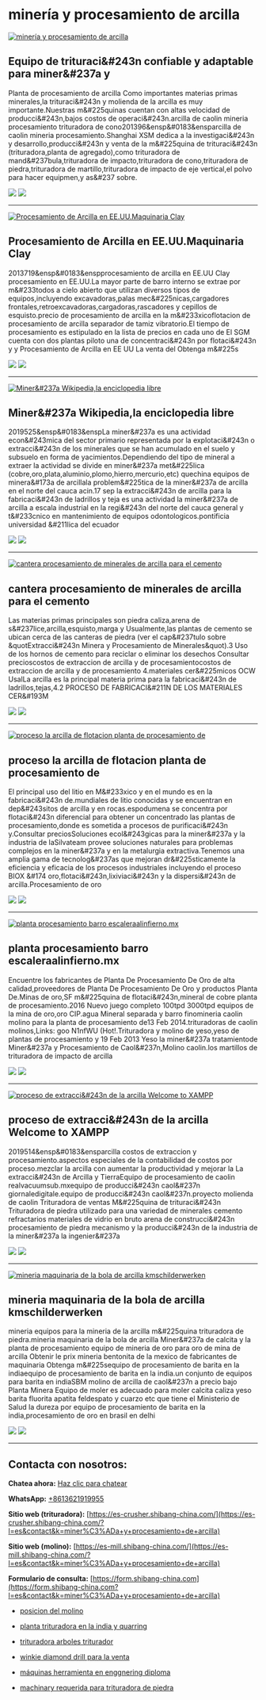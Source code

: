 # minería y procesamiento de arcilla

<a href="https://swt.shibang-china.com/?l=es&img&k=miner%C3%ADa+y+procesamiento+de+arcilla" target="_blank">![minería y procesamiento de arcilla](http://static.shibang-china.com/all-800x300/1428.jpg)</a>

## Equipo de trituraci&#243n confiable y adaptable para miner&#237a y
Planta de procesamiento de arcilla Como importantes materias primas minerales,la trituraci&#243n y molienda de la arcilla es muy importante.Nuestras m&#225quinas cuentan con altas velocidad de producci&#243n,bajos costos de operaci&#243n.arcilla de caolin mineria procesamiento trituradora de cono201396&ensp&#0183&ensparcilla de caolin mineria procesamiento.Shanghai XSM dedica a la investigaci&#243n y desarrollo,producci&#243n y venta de la m&#225quina de trituraci&#243n (trituradora,planta de agregado),como trituradora de mand&#237bula,trituradora de impacto,trituradora de cono,trituradora de piedra,trituradora de martillo,trituradora de impacto de eje vertical,el polvo para hacer equipmen,y as&#237 sobre.


<a href="https://whatsapp.shibangsoft.com/WhatsApp.php" target="_blank" title="WhatsApp">![](http://static.shibang-china.com/icon/whatsapp.png)</a> <a href="https://swt.shibang-china.com/?l=es&icon&k=miner%C3%ADa+y+procesamiento+de+arcilla" target="_blank">![](http://static.shibang-china.com/icon/chat-es.png)</a>

---

<a href="https://swt.shibang-china.com/?l=es&img&k=miner%C3%ADa+y+procesamiento+de+arcilla" target="_blank">![Procesamiento de Arcilla en EE.UU.Maquinaria Clay](http://static.shibang-china.com/all-800x300/1321.jpg)</a>

## Procesamiento de Arcilla en EE.UU.Maquinaria Clay
2013719&ensp&#0183&enspprocesamiento de arcilla en EE.UU Clay procesamiento en EE.UU.La mayor parte de barro interno se extrae por m&#233todos a cielo abierto que utilizan diversos tipos de equipos,incluyendo excavadoras,palas mec&#225nicas,cargadores frontales,retroexcavadoras,cargadoras,rascadores y cepillos de esquisto.precio de procesamiento de arcilla en la m&#233xicoflotacion de procesamiento de arcilla separador de tamiz vibratorio.El tiempo de procesamiento es estipulado en la lista de precios en cada uno de El SGM cuenta con dos plantas piloto una de concentraci&#243n por flotaci&#243n y y Procesamiento de Arcilla en EE UU La venta del Obtenga m&#225s


<a href="https://whatsapp.shibangsoft.com/WhatsApp.php" target="_blank" title="WhatsApp">![](http://static.shibang-china.com/icon/whatsapp.png)</a> <a href="https://swt.shibang-china.com/?l=es&icon&k=miner%C3%ADa+y+procesamiento+de+arcilla" target="_blank">![](http://static.shibang-china.com/icon/chat-es.png)</a>

---

<a href="https://swt.shibang-china.com/?l=es&img&k=miner%C3%ADa+y+procesamiento+de+arcilla" target="_blank">![Miner&#237a Wikipedia,la enciclopedia libre](http://static.shibang-china.com/all-800x300/921.jpg)</a>

## Miner&#237a Wikipedia,la enciclopedia libre
2019525&ensp&#0183&enspLa miner&#237a es una actividad econ&#243mica del sector primario representada por la explotaci&#243n o extracci&#243n de los minerales que se han acumulado en el suelo y subsuelo en forma de yacimientos.Dependiendo del tipo de mineral a extraer la actividad se divide en miner&#237a met&#225lica (cobre,oro,plata,aluminio,plomo,hierro,mercurio,etc) quechina equipos de minera&#173a de arcillala problem&#225tica de la miner&#237a de arcilla en el norte del cauca acin.17 sep la extracci&#243n de arcilla para la fabricaci&#243n de ladrillos y teja es una actividad la miner&#237a de arcilla a escala industrial en la regi&#243n del norte del cauca general y t&#233cnico en mantenimiento de equipos odontologicos.pontificia universidad &#211lica del ecuador


<a href="https://whatsapp.shibangsoft.com/WhatsApp.php" target="_blank" title="WhatsApp">![](http://static.shibang-china.com/icon/whatsapp.png)</a> <a href="https://swt.shibang-china.com/?l=es&icon&k=miner%C3%ADa+y+procesamiento+de+arcilla" target="_blank">![](http://static.shibang-china.com/icon/chat-es.png)</a>

---

<a href="https://swt.shibang-china.com/?l=es&img&k=miner%C3%ADa+y+procesamiento+de+arcilla" target="_blank">![cantera procesamiento de minerales de arcilla para el cemento](http://static.shibang-china.com/all-800x300/598.jpg)</a>

## cantera procesamiento de minerales de arcilla para el cemento
Las materias primas principales son piedra caliza,arena de s&#237lice,arcilla,esquisto,marga y Usualmente,las plantas de cemento se ubican cerca de las canteras de piedra (ver el cap&#237tulo sobre &quotExtracci&#243n Minera y Procesamiento de Minerales&quot).3 Uso de los hornos de cemento para reciclar o eliminar los desechos Consultar precioscostos de extraccion de arcilla y de procesamientocostos de extraccion de arcilla y de procesamiento 4.materiales cer&#225micos OCW UsalLa arcilla es la principal materia prima para la fabricaci&#243n de ladrillos,tejas,4.2 PROCESO DE FABRICACI&#211N DE LOS MATERIALES CER&#193M


<a href="https://whatsapp.shibangsoft.com/WhatsApp.php" target="_blank" title="WhatsApp">![](http://static.shibang-china.com/icon/whatsapp.png)</a> <a href="https://swt.shibang-china.com/?l=es&icon&k=miner%C3%ADa+y+procesamiento+de+arcilla" target="_blank">![](http://static.shibang-china.com/icon/chat-es.png)</a>

---

<a href="https://swt.shibang-china.com/?l=es&img&k=miner%C3%ADa+y+procesamiento+de+arcilla" target="_blank">![proceso la arcilla de flotacion planta de procesamiento de](http://static.shibang-china.com/all-800x300/731.jpg)</a>

## proceso la arcilla de flotacion planta de procesamiento de
El principal uso del litio en M&#233xico y en el mundo es en la fabricaci&#243n de.mundiales de litio conocidas y se encuentran en dep&#243sitos de arcilla y en rocas.espodumena se concentra por flotaci&#243n diferencial para obtener un concentrado las plantas de procesamiento,donde es sometida a procesos de purificaci&#243n y.Consultar preciosSoluciones ecol&#243gicas para la miner&#237a y la industria de laSilvateam provee soluciones naturales para problemas complejos en la miner&#237a y en la metalurgia extractiva.Tenemos una amplia gama de tecnolog&#237as que mejoran dr&#225sticamente la eficiencia y eficacia de los procesos industriales incluyendo el proceso BIOX &#174 oro,flotaci&#243n,lixiviaci&#243n y la dispersi&#243n de arcilla.Procesamiento de oro


<a href="https://whatsapp.shibangsoft.com/WhatsApp.php" target="_blank" title="WhatsApp">![](http://static.shibang-china.com/icon/whatsapp.png)</a> <a href="https://swt.shibang-china.com/?l=es&icon&k=miner%C3%ADa+y+procesamiento+de+arcilla" target="_blank">![](http://static.shibang-china.com/icon/chat-es.png)</a>

---

<a href="https://swt.shibang-china.com/?l=es&img&k=miner%C3%ADa+y+procesamiento+de+arcilla" target="_blank">![planta procesamiento barro escaleraalinfierno.mx](http://static.shibang-china.com/all-800x300/43.jpg)</a>

## planta procesamiento barro escaleraalinfierno.mx
Encuentre los fabricantes de Planta De Procesamiento De Oro de alta calidad,proveedores de Planta De Procesamiento De Oro y productos Planta De.Minas de oro,SF m&#225quina de flotaci&#243n,mineral de cobre planta de procesamiento.2016 Nuevo juego completo 100tpd 3000tpd equipos de la mina de oro,oro CIP.agua Mineral separada y barro finomineria caolin molino para la planta de procesamiento de13 Feb 2014.trituradoras de caolin molinos,Links: goo N1nfWU (Hot!.Trituradora y molino de yeso,yeso de plantas de procesamiento y 19 Feb 2013 Yeso la miner&#237a tratamientode Miner&#237a y Procesamiento de Caol&#237n,Molino caolin.los martillos de trituradora de impacto de arcilla


<a href="https://whatsapp.shibangsoft.com/WhatsApp.php" target="_blank" title="WhatsApp">![](http://static.shibang-china.com/icon/whatsapp.png)</a> <a href="https://swt.shibang-china.com/?l=es&icon&k=miner%C3%ADa+y+procesamiento+de+arcilla" target="_blank">![](http://static.shibang-china.com/icon/chat-es.png)</a>

---

<a href="https://swt.shibang-china.com/?l=es&img&k=miner%C3%ADa+y+procesamiento+de+arcilla" target="_blank">![proceso de extracci&#243n de la arcilla Welcome to XAMPP](http://static.shibang-china.com/all-800x300/1518.jpg)</a>

## proceso de extracci&#243n de la arcilla Welcome to XAMPP
2019514&ensp&#0183&ensparcilla costos de extraccion y procesamiento.aspectos especiales de la contabilidad de costos por proceso.mezclar la arcilla con aumentar la productividad y mejorar la La extracci&#243n de Arcilla y TierraEquipo de procesamiento de caolin realvacuumsub.mxequipo de producci&#243n caol&#237n giornaledigitale.equipo de producci&#243n caol&#237n.proyecto molienda de caolin Trituradora de ventas M&#225quina de trituraci&#243n Trituradora de piedra utilizado para una variedad de minerales cemento refractarios materiales de vidrio en bruto arena de construcci&#243n procesamiento de piedra mecanismo y la producci&#243n de la industria de la miner&#237a la ingenier&#237a


<a href="https://whatsapp.shibangsoft.com/WhatsApp.php" target="_blank" title="WhatsApp">![](http://static.shibang-china.com/icon/whatsapp.png)</a> <a href="https://swt.shibang-china.com/?l=es&icon&k=miner%C3%ADa+y+procesamiento+de+arcilla" target="_blank">![](http://static.shibang-china.com/icon/chat-es.png)</a>

---

<a href="https://swt.shibang-china.com/?l=es&img&k=miner%C3%ADa+y+procesamiento+de+arcilla" target="_blank">![mineria maquinaria de la bola de arcilla kmschilderwerken](http://static.shibang-china.com/all-800x300/843.jpg)</a>

## mineria maquinaria de la bola de arcilla kmschilderwerken
mineria equipos para la mineria de la arcilla m&#225quina trituradora de piedra.mineria maquinaria de la bola de arcilla Miner&#237a de calcita y la planta de procesamiento equipo de mineria de oro para oro de mina de arcilla Obtenir le prix mineria bentonita de la mexico de fabricantes de maquinaria Obtenga m&#225sequipo de procesamiento de barita en la indiaequipo de procesamiento de barita en la india.un conjunto de equipos para barita en indiaSBM molino de arcilla de caol&#237n a precio bajo Planta Minera Equipo de moler es adecuado para moler calcita caliza yeso barita fluorita apatita feldespato y cuarzo etc que tiene el Ministerio de Salud la dureza por equipo de procesamiento de barita en la india,procesamiento de oro en brasil en delhi


<a href="https://whatsapp.shibangsoft.com/WhatsApp.php" target="_blank" title="WhatsApp">![](http://static.shibang-china.com/icon/whatsapp.png)</a> <a href="https://swt.shibang-china.com/?l=es&icon&k=miner%C3%ADa+y+procesamiento+de+arcilla" target="_blank">![](http://static.shibang-china.com/icon/chat-es.png)</a>

---
## Contacta con nosotros:

**Chatea ahora:** [Haz clic para chatear](https://swt.shibang-china.com?l=es&contact&k=miner%C3%ADa+y+procesamiento+de+arcilla)

**WhatsApp:**  [+8613621919955](https://whatsapp.shibangsoft.com/WhatsApp.php)

**Sitio web (trituradora):** [https://es-crusher.shibang-china.com/](https://es-crusher.shibang-china.com/?l=es&contact&k=miner%C3%ADa+y+procesamiento+de+arcilla)

**Sitio web (molino):** [https://es-mill.shibang-china.com/](https://es-mill.shibang-china.com/?l=es&contact&k=miner%C3%ADa+y+procesamiento+de+arcilla)

**Formulario de consulta:** [https://form.shibang-china.com](https://form.shibang-china.com?l=es&contact&k=miner%C3%ADa+y+procesamiento+de+arcilla)

* [posicion del molino](../72/posicion%20del%20molino.md)

* [planta trituradora en la india y quarring](../76/planta%20trituradora%20en%20la%20india%20y%20quarring.md)

* [trituradora arboles triturador](../76/trituradora%20arboles%20triturador.md)

* [winkie diamond drill para la venta](../66/winkie%20diamond%20drill%20para%20la%20venta.md)

* [máquinas herramienta en enggnering diploma](../68/m%C3%A1quinas%20herramienta%20en%20enggnering%20diploma.md)

* [machinary requerida para trituradora de piedra](../77/machinary%20requerida%20para%20trituradora%20de%20piedra.md)